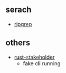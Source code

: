 


## serach
+ [ripgrep](https://github.com/BurntSushi/ripgrep/tree/master?tab=readme-ov-file)

## others
+ [rust-stakeholder](https://github.com/giacomo-b/rust-stakeholder)
    + fake cli running
